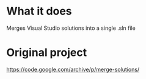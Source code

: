 
# What it does

Merges Visual Studio solutions into a single .sln file


# Original project

https://code.google.com/archive/p/merge-solutions/
